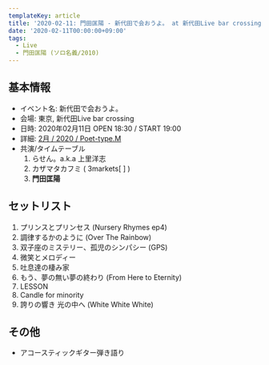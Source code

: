 ```yaml
---
templateKey: article
title: '2020-02-11: 門田匡陽 - 新代田で会おうよ。 at 新代田Live bar crossing'
date: '2020-02-11T00:00:00+09:00'
tags:
  - Live
  - 門田匡陽 (ソロ名義/2010)
---
```

## 基本情報

* イベント名: 新代田で会おうよ。
* 会場: 東京, 新代田Live bar crossing
* 日時: 2020年02月11日 OPEN 18:30 / START 19:00
* 詳細: [2月 / 2020 / Poet\-type\.M](https://ptm-net.com/schedule/date/2020/02#sc-link5042)
* 共演/タイムテーブル
  1. らせん。a.k.a 上里洋志
  1. カザマタカフミ ( 3markets[ ] )
  1. **門田匡陽**

## セットリスト

1. プリンスとプリンセス (Nursery Rhymes ep4)
1. 調律するかのように (Over The Rainbow)
1. 双子座のミステリー、孤児のシンパシー (GPS)
1. 微笑とメロディー
1. 吐息達の棲み家
1. もう、夢の無い夢の終わり (From Here to Eternity)
1. LESSON
1. Candle for minority
1. 誇りの響き 光の中へ (White White White)

## その他

- アコースティックギター弾き語り
